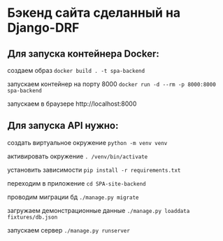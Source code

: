# Бэкенд сайта сделанный на Django-DRF

## Для запуска контейнера Docker:

создаем образ `docker build . -t spa-backend`

запускаем контейнер на порту 8000 `docker run -d --rm -p 8000:8000 spa-backend`

запускаем в браузере http://localhost:8000

## Для запуска API нужно:

создать виртуальное окружение `python -m venv venv`

активировать окружение `. /venv/bin/activate`

установить зависимости `pip install -r requirements.txt`

переходим в приложение `cd SPA-site-backend`

проводим миграции бд `./manage.py migrate`

загружаем демонстрационные данные `./manage.py loaddata fixtures/db.json`

запускаем сервер `./manage.py runserver`
